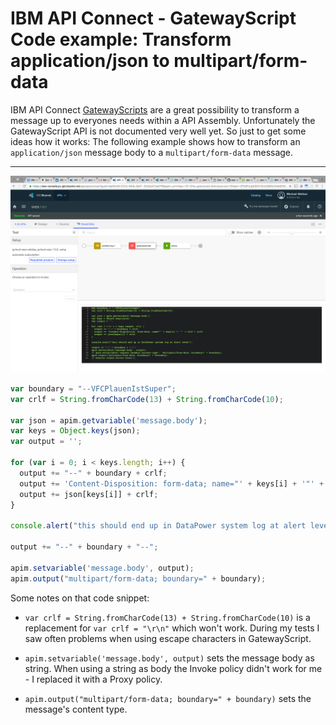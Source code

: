 # IBM API Connect - GatewayScript Code example: Transform application/json to multipart/form-data

IBM API Connect [GatewayScripts](http://www.ibm.com/support/knowledgecenter/SSMNED_5.0.0/com.ibm.apic.toolkit.doc/rapim_gwscript_codesnip.html) are a great possibility to transform a message up to everyones needs within a API Assembly. Unfortunately the GatewayScript API is not documented very well yet. So just to get some ideas how it works: The following example shows how to transform an `application/json` message body to a `multipart/form-data` message.

---
![Assembly Screenshot](https://raw.githubusercontent.com/cokeSchlumpf/rethink-it/master/images/2016-09-06_gatewayscript.png)

```javascript
var boundary = "--VFCPlauenIstSuper";
var crlf = String.fromCharCode(13) + String.fromCharCode(10);

var json = apim.getvariable('message.body');
var keys = Object.keys(json);
var output = '';

for (var i = 0; i < keys.length; i++) {
  output += "--" + boundary + crlf;
  output += 'Content-Disposition: form-data; name="' + keys[i] + '"' + crlf + crlf;
  output += json[keys[i]] + crlf;
}

console.alert("this should end up in DataPower system log at alert level");

output += "--" + boundary + "--";

apim.setvariable('message.body', output);
apim.output("multipart/form-data; boundary=" + boundary);
```

Some notes on that code snippet:

* `var crlf = String.fromCharCode(13) + String.fromCharCode(10)` is a replacement for `var crlf = "\r\n"` which won't work. During my tests I saw often problems when using escape characters in GatewayScript.

* `apim.setvariable('message.body', output)` sets the message body as string. When using a string as body the Invoke policy didn't work for me - I replaced it with a Proxy policy.

* `apim.output("multipart/form-data; boundary=" + boundary)` sets the message's content type.
